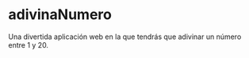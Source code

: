 # adivinaNumero
Una divertida aplicación web en la que tendrás que adivinar un número entre 1 y 20.
